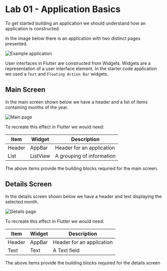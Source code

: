 # Lab 01 - Application Basics 

To get started building an application we should understand how an application is constructed.

In the image below there is an application with two distinct pages presented.

![Example application](https://github.com/rosera/flutter_workshop/blob/main/images/wk2-example-mobile-sketch.png "Flutter Workshop")

User interfaces in Flutter are constructed from Widgets.
Widgets are a representation of a user interface element.
In the starter code application we used a `Text` and `Floating Action Bar` widgets.

## Main Screen

In the main screen shown below we have a header and a list of items containing months of the year.

![Main page](https://github.com/rosera/flutter_workshop/blob/main/images/wk2-example-mobile-main.png "Flutter Workshop")

To recreate this effect in Flutter we would need:

| Item  | Widget | Description |
|-------|--------|-------------|
| Header | AppBar | Header for an application |
| List   | ListView | A grouping of information |

The above items provide the building blocks requried for the main screen.

## Details Screen

In the details screen shown below we have a header and text displaying the selected month.

![Details page](https://github.com/rosera/flutter_workshop/blob/main/images/wk2-example-mobile-details.png "Flutter Workshop")

To recreate this effect in Flutter we would need:

| Item   | Widget | Description |
|--------|--------|-------------|
| Header | AppBar | Header for an application |
| Text   | Text   | A Text field |

The above items provide the building blocks required for the details screen
